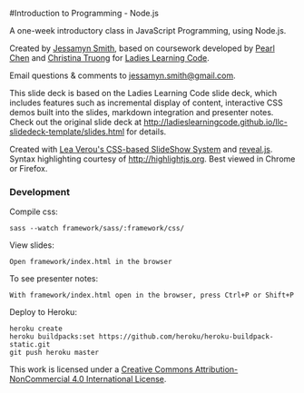 #Introduction to Programming - Node.js

A one-week introductory class in JavaScript Programming, using Node.js.

Created by [Jessamyn Smith](http://codementor.io/jessamynsmith), based on coursework developed by [Pearl Chen](http://medium.com/@pearlchen) and [Christina Truong](http://twitter.com/christinatruong) for [Ladies Learning Code](http://ladieslearningcode.com).

Email questions & comments to <jessamyn.smith@gmail.com>.

This slide deck is based on the Ladies Learning Code slide deck, which includes features such as incremental display of content, interactive CSS demos built into the slides, markdown integration and presenter notes. Check out the original slide deck at http://ladieslearningcode.github.io/llc-slidedeck-template/slides.html for details.

Created with <a href="https://github.com/LeaVerou/csss/sample-slideshow.html">Lea Verou's CSS-based SlideShow System</a> and <a href="http://lab.hakim.se/reveal-js/">reveal.js</a>. Syntax highlighting courtesy of http://highlightjs.org. Best viewed in Chrome or Firefox.


### Development

Compile css:

    sass --watch framework/sass/:framework/css/

View slides:

    Open framework/index.html in the browser
    
To see presenter notes:

    With framework/index.html open in the browser, press Ctrl+P or Shift+P

Deploy to Heroku:

    heroku create
    heroku buildpacks:set https://github.com/heroku/heroku-buildpack-static.git
    git push heroku master

This work is licensed under a <a rel="license" href="http://creativecommons.org/licenses/by-nc/4.0/">Creative Commons Attribution-NonCommercial 4.0 International License</a>.
